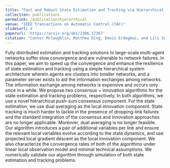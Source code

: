 ```yaml
---
title: "Fast and Robust State Estimation and Tracking via Hierarchical Learning"
collection: publications
permalink: /publication/hierarchical
venue: "IEEE Transactions on Automatic Control (TAC)"
slidesurl: #
paperurl: 'https://arxiv.org/abs/2306.17267'
citation: "Connor Mclaughlin, Matthew Ding, Denis Erdogmus, and Lili Su. IEEE Transactions on Automatic Control (TAC), accepted with minor revision."
---
```


Fully distributed estimation and tracking solutions to large-scale multi-agent networks suffer slow convergence and are vulnerable to network failures. In this paper, we aim to speed up the convergence and enhance the resilience of state estimation and tracking using a simple hierarchical system architecture wherein agents are clusters into smaller networks, and a parameter server exists to aid the information exchanges among networks. The information exchange among networks is expensive and occurs only once in a while.
We propose two consensus + innovation algorithms for the state estimation and tracking problems, respectively. In both algorithms, we use a novel hierarchical push-sum consensus component. For the state estimation, we use dual averaging as the local innovation component. State tracking is much harder to tackle in the presence of dropping-link failures and the standard integration of the consensus and innovation approaches are no longer applicable. Moreover, dual averaging is no longer feasible. Our algorithm introduces a pair of additional variables per link and ensure the relevant local variables evolve according to the state dynamics, and use projected local gradient descent as the local innovation component. We also characterize the convergence rates of both of the algorithms under linear local observation model and minimal technical assumptions. We numerically validate our algorithm through simulation of both state estimation and tracking problems.